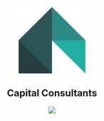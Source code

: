 <p align="center">
  <a href="https://www.thecapitalconsultants.com" target="_blank">
    <img width="150px" src="https://raw.githubusercontent.com/awl1991/capital-consultants/master/src/images/logo-1024.png?token=ADY3SWN2BDLHK6IDAL4S4YS6IJFU6">
  </a>
</p>
<h2 align="center">
  Capital Consultants
</h2>
<p align="center" line-height='4'>
  <img src="https://api.netlify.com/api/v1/badges/181d8830-fd2f-445e-bec0-5624a39e3ce7/deploy-status">
</p>
